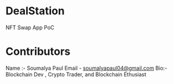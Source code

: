 # DealStation

NFT Swap App PoC


# Contributors

Name :- Soumalya Paul 
Email - soumalyapaul04@gmail.com
Bio:- Blockchain Dev , Crypto Trader, and Blockchain Ethusiast
